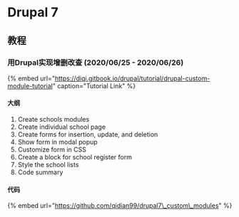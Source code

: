 # Drupal 7

## 教程

### 用Drupal实现增删改查 \(2020/06/25 - 2020/06/26\)

{% embed url="https://diqi.gitbook.io/drupal/tutorial/drupal-custom-module-tutorial" caption="Tutorial Link" %}

#### 大纲

1. Create schools modules
2. Create individual school page
3. Create forms for insertion, update, and deletion
4. Show form in modal popup
5. Customize form in CSS
6. Create a block for school register form
7. Style the school lists
8. Code summary

#### 代码

{% embed url="https://github.com/qidian99/drupal7\_custom\_modules" %}



